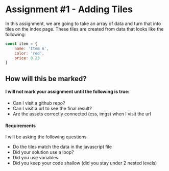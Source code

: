 # Assignment #1 - Adding Tiles

In this assignment, we are going to take an array of data and turn that into tiles on the index page.
These tiles are created from data that looks like the following:

```js
const item = {
    name: 'Item A',
    color: 'red',
    price: 0.23
}
```

## How will this be marked?

#### I will not mark your assignment until the following is true:

-   Can I visit a github repo?
-   Can I visit a url to see the final result?
- Are the assets correctly connected (css, imgs) when I visit the url

#### Requirements

I will be asking the following questions

-   Do the tiles match the data in the javascript file
-   Did your solution use a loop?
-   Did you use variables
-   Did you keep your code shallow (did you stay under 2 nested levels)


